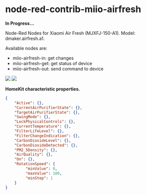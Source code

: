 # node-red-contrib-miio-airfresh
<b>In Progress...</b>

Node-Red Nodes for Xiaomi Air Fresh (MJXFJ-150-A1).
Model: dmaker.airfresh.a1.



Available nodes are:
* miio-airfresh-in: get changes
* miio-airfresh-get: get status of device
* miio-airfresh-out: send command to device



<img src="https://github.com/ad0brynin/node-red-contrib-miio-airfresh/blob/master/readme/1.png?raw=true">
<img src="https://github.com/ad0brynin/node-red-contrib-miio-airfresh/blob/master/readme/2.png?raw=true">



<b>HomeKit characteristic properties.</b>
```json
{
	"Active": {},
	"CurrentAirPurifierState": {},
	"TargetAirPurifierState": {},
	"SwingMode": {},
	"LockPhysicalControls": {},
	"CurrentTemperature": {},
	"FilterLifeLevel": {},
	"FilterChangeIndication": {},
	"CarbonDioxideLevel": {},
	"CarbonDioxideDetected": {},
	"PM2_5Density": {},
	"AirQuality": {},
	"On": {},
	"RotationSpeed": {
	     "minValue": 0,
         "maxValue": 100,
         "minStep": 1
	}
}
```
